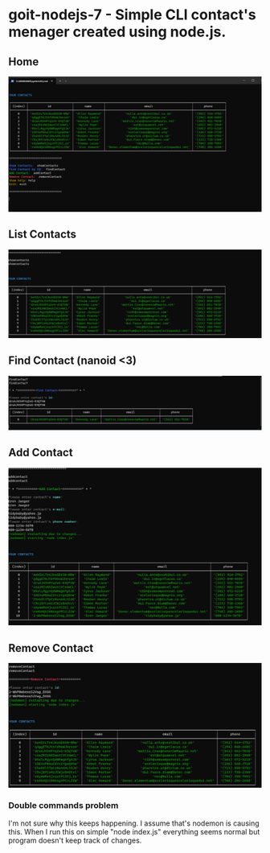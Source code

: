 # goit-nodejs-7 - Simple CLI contact's menager created using node.js.


## Home
![Screenshot of a "homepage"](./Screenshoots/01-hello-page.png)

## List Contacts
![Screenshot of  listing contacts ](./Screenshoots/02-contacts-list.png)

## Find Contact (nanoid <3)
![Screenshot of finding contact by id ](./Screenshoots/03-find-contact.png)

## Add Contact
![Screenshot of adding new contact to table](./Screenshoots/04-add-contact.png)

## Remove Contact
![Screenshot of removing contact ](./Screenshoots/05-remove-contact.png)


### Double commands problem

I'm not sure  why this keeps happening. I assume that's nodemon is causing this. 
When I run this on simple "node index.js" everything seems normal but program doesn't keep track of changes.
